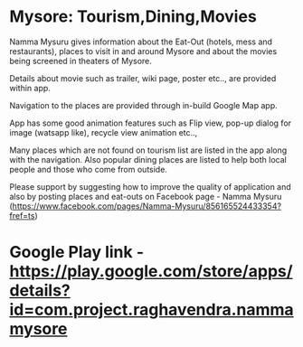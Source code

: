 # Mysore: Tourism,Dining,Movies

Namma Mysuru gives information about the Eat-Out (hotels, mess and restaurants), places to visit in and around Mysore and 
about the movies being screened in theaters of Mysore. 

Details about movie such as trailer, wiki page, poster etc.., are provided within app. 

Navigation to the places are provided through in-build Google Map app. 

App has some good animation features such as Flip view, pop-up dialog for image (watsapp like), recycle view animation etc.., 

Many places which are not found on tourism list are listed in the app along with the navigation. Also popular dining places 
are listed to help both local people and those who come from outside.

Please support by suggesting how to improve the quality of application and also by posting places and eat-outs on 
Facebook page - Namma Mysuru (https://www.facebook.com/pages/Namma-Mysuru/856165524433354?fref=ts) 

# Google Play link - https://play.google.com/store/apps/details?id=com.project.raghavendra.nammamysore 
